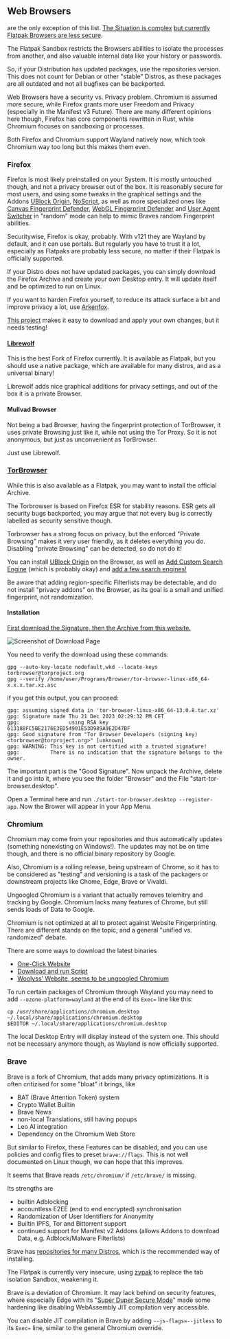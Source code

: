 ## Web Browsers
are the only exception of this list. [The Situation is complex](https://discuss.privacyguides.net/t/does-flatpak-weaken-chromium-firefoxs-sandbox/13373/1) [but currently Flatpak Browsers are less secure](https://seirdy.one/notes/2022/06/12/flatpak-and-web-browsers/).

The Flatpak Sandbox restricts the Browsers abilities to isolate the processes from another, and also valuable internal data like your history or passwords.

So, if your Distribution has updated packages, use the repositories version. This does not count for Debian or other "stable" Distros, as these packages are all outdated and not all bugfixes can be backported.

Web Browsers have a security vs. Privacy problem. Chromium is assumed more secure, while Firefox grants more user Freedom and Privacy (especially in the Manifest v3 Future). There are many different opinions here though, Firefox has core components rewritten in Rust, while Chromium focuses on sandboxing or processes.

Both Firefox and Chromium support Wayland natively now, which took Chromium way too long but this makes them even.

### Firefox
Firefox is most likely preinstalled on your System. It is mostly untouched though, and not a privacy browser out of the box.
It is reasonably secure for most users, and using some tweaks in the graphical settings and the Addons
[UBlock Origin](https://addons.mozilla.org/en-US/firefox/addon/ublock-origin/), [NoScript](https://addons.mozilla.org/en-US/firefox/addon/noscript/), as well as more specialized ones like
[Canvas Fingerprint Defender](https://addons.mozilla.org/en-US/firefox/addon/canvas-fingerprint-defender/), [WebGL Fingerprint Defender](https://addons.mozilla.org/en-US/firefox/addon/webgl-fingerprint-defender/) and [User Agent Switcher](https://addons.mozilla.org/en-US/firefox/addon/uaswitcher/) in "random" mode can help to mimic Braves random Fingerprint abilities.

Securitywise, Firefox is okay, probably. With v121 they are Wayland by default, and it can use portals. But regularly you have to trust it a lot, especially as Flatpaks are probably less secure, no matter if their Flatpak is officially supported.

If your Distro does not have updated packages, you can simply download the Firefox Archive and create your own Desktop entry. It will update itself and be optimized to run on Linux.

If you want to harden Firefox yourself, to reduce its attack surface a bit and improve privacy a lot, use [Arkenfox](https://github.com/arkenfox/user.js).

[This project](https://github.com/trytomakeyouprivate/Arkenfox-softening/) makes it easy to download and apply your own changes, but it needs testing!

#### [Librewolf](https://librewolf.net/installation/)
This is the best Fork of Firefox currently. It is available as Flatpak, but you should use a native package, which are available for many distros, and as a universal binary!

Librewolf adds nice graphical additions for privacy settings, and out of the box it is a private Browser.

#### Mullvad Browser
Not being a bad Browser, having the fingerprint protection of TorBrowser, it uses private Browsing just like it,
while not using the Tor Proxy. So it is not anonymous, but just as unconvenient as TorBrowser.

Just use Librewolf.

### [TorBrowser](https://www.torproject.org/download)
While this is also available as a Flatpak, you may want to install the official Archive.

The Torbrowser is based on Firefox ESR for stability reasons. ESR gets all security bugs backported, you may argue that not every bug is correctly labelled as security sensitive though.

Torbrowser has a strong focus on privacy, but the enforced "Private Browsing" makes it very user friendly, as it deletes everything you do.
Disabling "private Browsing" can be detected, so do not do it!

You can install [UBlock Origin](https://addons.mozilla.org/en-US/firefox/addon/ublock-origin/) on the Browser, as well as [Add Custom Search Engine](https://addons.mozilla.org/en-US/firefox/addon/add-custom-search-engine/) (which is probably okay) and [add a few search engines!](https://github.com/trytomakeyouprivate/Search-Engines/blob/main/Tor-Search-Engines.md)

Be aware that adding region-specific Filterlists may be detectable, and do not install "privacy addons" on the Browser, as its goal is a small and unified fingerprint, not randomization.

#### Installation

[First download the Signature, then the Archive from this website.](https://www.torproject.org/download/)

![Screenshot of Download Page](https://raw.githubusercontent.com/trytomakeyouprivate/Recommended-Flatpak-Apps/main/Apps/torbrowser-download.png)

You need to verify the download using these commands:
```
gpg --auto-key-locate nodefault,wkd --locate-keys torbrowser@torproject.org
gpg --verify /home/user/Programs/Browser/tor-browser-linux-x86_64-x.x.x.tar.xz.asc
```

if you get this output, you can proceed:

```
gpg: assuming signed data in 'tor-browser-linux-x86_64-13.0.8.tar.xz'
gpg: Signature made Thu 21 Dec 2023 02:29:32 PM CET
gpg:                using RSA key 613188FC5BE2176E3ED54901E53D989A9E2D47BF
gpg: Good signature from "Tor Browser Developers (signing key) <torbrowser@torproject.org>" [unknown]
gpg: WARNING: This key is not certified with a trusted signature!
gpg:          There is no indication that the signature belongs to the owner.
```

The important part is the "Good Signature". Now unpack the Archive, delete it and go into it, where you see the folder "Browser" and the File "start-tor-browser.desktop".

Open a Terminal here and run `./start-tor-browser.desktop --register-app`. Now the Brower will appear in your App Menu.

### Chromium
Chromium may come from your repositories and thus automatically updates (something nonexisting on Windows!). The updates may not be on time though, and there is no official binary repository by Google.

Also, Chromium is a rolling release, being upstream of Chrome, so it has to be considered as "testing" and versioning is a task of the packagers or downstream projects like Chome, Edge, Brave or Vivaldi.

Ungoogled Chromium is a variant that actually removes telemitry and tracking by Google. Chromium lacks many features of Chrome, but still sends loads of Data to Google.

Chromium is not optimized at all to protect against Website Fingerprinting. There are different stands on the topic, and a general "unified vs. randomized" debate.

There are some ways to download the latest binaries
- [One-Click Website](https://download-chromium.appspot.com/?platform=Linux_x64)
- [Download and run Script](https://github.com/scheib/chromium-latest-linux)
- [Woolyss' Website, seems to be ungoogled Chromium](https://chromium.woolyss.com/#linux)

To run certain packages of Chromium through Wayland you may need to add `--ozone-platform=wayland` at the end of its `Exec=` line like this:

```
cp /usr/share/applications/chromium.desktop ~/.local/share/applications/chromium.desktop
$EDITOR ~/.local/share/applications/chromium.desktop
```

The local Desktop Entry will display instead of the system one. This should not be necessary anymore though, as Wayland is now officially supported.

### Brave
Brave is a fork of Chromium, that adds many privacy optimizations.
It is often critizised for some "bloat" it brings, like
- BAT (Brave Attention Token) system
- Crypto Wallet Builtin
- Brave News
- non-local Translations, still having popups
- Leo AI integration
- Dependency on the Chromium Web Store

But similar to Firefox, these Features can be disabled, and you can use policies and config files to preset `brave://flags`. This is not well documented on Linux though, we can hope that this improves.

It seems that Brave reads `/etc/chromium/` if `/etc/brave/` is missing.

Its strengths are
- builtin Adblocking
- accountless E2EE (end to end encrypted) synchronisation
- Randomization of User Identifiers for Anonymity
- Builtin IPFS, Tor and Bittorrent support
- continued support for Manifest v2 Addons (allows Addons to download Data, e.g. Adblock/Malware Filterlists)

Brave has [repositories for many Distros](https://brave.com/linux/#release-channel-installation), which is the recommended way of installing.

The Flatpak is currently very insecure, using [zypak](https://github.com/refi64/zypak) to replace the tab isolation Sandbox, weakening it.

Brave is a deviation of Chromium. It may lack behind on security features, where especially Edge with its "[Super Duper Secure Mode](https://microsoftedge.github.io/edgevr/posts/Super-Duper-Secure-Mode/)" made some hardening like disabling WebAssembly JIT compilation very accessible.

You can disable JIT compilation in Brave by adding `--js-flags=--jitless` to its `Exec=` line, similar to the general Chromium override.
